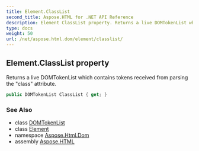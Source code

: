 ```yaml
---
title: Element.ClassList
second_title: Aspose.HTML for .NET API Reference
description: Element ClassList property. Returns a live DOMTokenList which contains tokens received from parsing the class attribute
type: docs
weight: 50
url: /net/aspose.html.dom/element/classlist/
---
```

## Element.ClassList property

Returns a live DOMTokenList which contains tokens received from parsing the "class" attribute.

```csharp
public DOMTokenList ClassList { get; }
```

### See Also

* class [DOMTokenList](../../../aspose.html.collections/domtokenlist/)
* class [Element](../)
* namespace [Aspose.Html.Dom](../../../aspose.html.dom/)
* assembly [Aspose.HTML](../../../)
